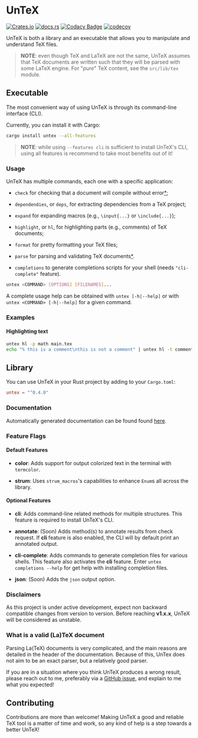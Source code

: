 # UnTeX

[![Crates.io](https://img.shields.io/crates/v/untex)](https://crates.io/crates/untex)
[![docs.rs](https://img.shields.io/docsrs/untex)](https://docs.rs/untex)
[![Codacy Badge](https://app.codacy.com/project/badge/Grade/3bbc6f75856b4c4f85b6a7e509e0ccbf)](https://www.codacy.com/gh/jeertmans/untex/dashboard?utm_source=github.com&amp;utm_medium=referral&amp;utm_content=jeertmans/untex&amp;utm_campaign=Badge_Grade)
[![codecov](https://codecov.io/github/jeertmans/untex/branch/master/graph/badge.svg?token=76STP1K1U1)](https://codecov.io/github/jeertmans/untex)

UnTeX is both a library and an executable that allows you to manipulate and
understand TeX files.

> **NOTE**: even though TeX and LaTeX are not the same,
> UnTeX assumes that TeX documents are written such that
> they will be parsed with some LaTeX engine.
> For "*pure*" TeX content, see the `src/lib/tex` module.

## Executable

The most convenient way of using UnTeX is through its command-line interface (CLI).

Currently, you can install it with Cargo:

```bash
cargo install untex --all-features
```

> **NOTE**: while using `--features cli` is sufficient to install UnTeX's CLI,
> using all features is recommend to take most benefits out of it!

### Usage

UnTeX has multiple commands, each one with a specific application:

* `check` for checking that a document will compile without error[*](#disclaimers);

* `dependendies`, or `deps`, for extracting dependencies from a TeX project;

* `expand` for expanding macros (e.g., `\input{...}` or `\include{...}`);

* `highlight`, or `hl`, for highlighting parts (e.g., comments) of TeX documents;

* `format` for pretty formatting your TeX files;

* `parse` for parsing and validating TeX documents[*](#disclaimers).

* `completions` to generate completions scripts for your shell
(needs `"cli-complete"` feature).

```bash
untex <COMMAND> [OPTIONS] [FILENAMES]...
```

A complete usage help can be obtained with `untex [-h|--help]` or with
`untex <COMMAND> [-h|--help]` for a given command.

### Examples

#### Highlighting text

```bash
untex hl -p math main.tex
echo "% this is a comment\nthis is not a comment" | untex hl -t comment
```

## Library

You can use UnTeX in your Rust project by adding to your `Cargo.toml`:

```toml
untex = "^0.4.0"
```

### Documentation

Automatically generated documentation can be found found [here](https://docs.rs/untex).

### Feature Flags

#### Default Features

* **color**: Adds support for output colorized text in the terminal with `termcolor`.

* **strum**: Uses `strum_macros`'s capabilities to enhance `Enum`s all across
the library.

#### Optional Features

* **cli**: Adds command-line related methods for multiple structures.
This feature is required to install UnTeX's CLI.

* **annotate**: (Soon) Adds method(s) to annotate results from check request.
If **cli** feature is also enabled, the CLI will by default print an annotated
output.

* **cli-complete**: Adds commands to generate completion files for various
shells. This feature also activates the **cli** feature.
Enter `untex completions --help` for get help with installing completion files.

* **json**: (Soon) Adds the `json` output option.

### Disclaimers

As this project is under active development, expect non backward compatible
changes from version to version.
Before reaching **v1.x.x**, UnTeX will be considered as unstable.

### What is a valid (La)TeX document

Parsing La(TeX) documents is very complicated, and the main reasons are
detailed in the header of the documentation. Because of this, UnTex does
not aim to be an exact parser, but a relatively good parser.

If you are in a situation where you think UnTeX produces a wrong result,
please reach out to me, preferably via a
[GitHub issue](https://github.com/jeertmans/untex/issues),
and explain to me what you expected!

## Contributing

Contributions are more than welcome!
Making UnTeX a good and reliable TeX tool is a matter of time and work,
so any kind of help is a step towards a better UnTeX!
